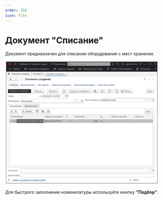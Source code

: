 ```yaml
---
order: 350
icon: file
---
```


# Документ "Списание"

Документ предназначен для списания оборудования с мест хранения.

![01_ДокументСписание](static/01_ДокументСписание.png)

Для быстрого заполнения номенклатуры используйте кнопку **"Подбор"**.